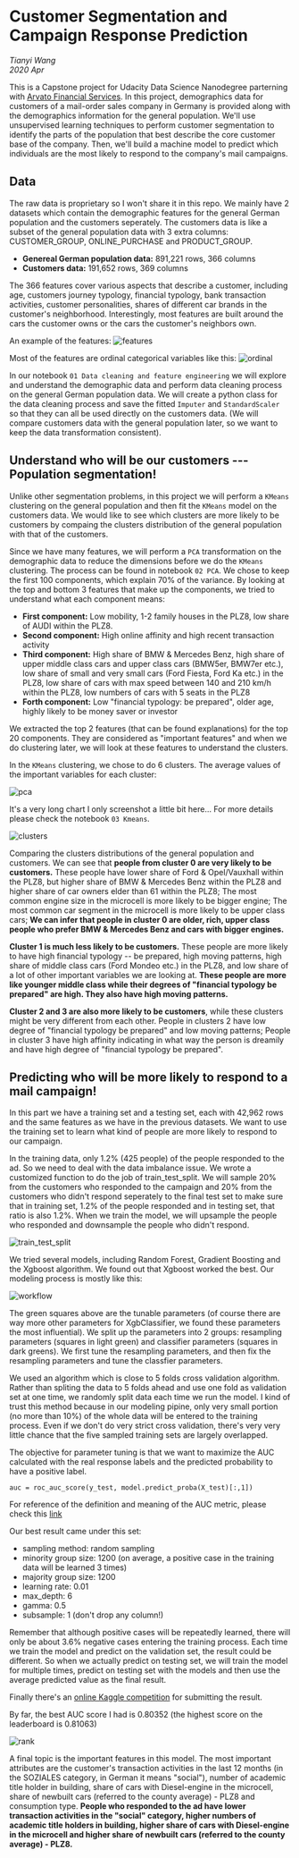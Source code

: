# Customer Segmentation and Campaign Response Prediction
*Tianyi Wang*
<br>*2020 Apr*

This is a Capstone project for Udacity Data Science Nanodegree parterning with [Arvato Financial Services](https://finance.arvato.com/en-us/]). In this project, demographics data for customers of a mail-order sales company in Germany is provided along with the demographics information for the general population. We'll use unsupervised learning techniques to perform customer segmentation to identify the parts of the population that best describe the core customer base of the company. Then, we'll build a machine model to predict which individuals are the most likely to respond to the company's mail campaigns. 

## Data

The raw data is proprietary so I won't share it in this repo. We mainly have 2 datasets which contain the demographic features for the general German population and the customers seperately. The customers data is like a subset of the general population data with 3 extra columns: CUSTOMER_GROUP, ONLINE_PURCHASE and PRODUCT_GROUP.

* **Genereal German population data:** 891,221 rows, 366 columns
* **Customers data:** 191,652 rows, 369 columns

The 366 features cover various aspects that describe a customer, including age, customers journey typology, financial typology, bank transaction activities, customer personalities, shares of different car brands in the customer's neighborhood. Interestingly, most features are built around the cars the customer owns or the cars the customer's neighbors own. 

An example of the features:
![features](https://raw.githubusercontent.com/tianyiwangnova/2020_project__Customer_Segmentation_and_Campaign_Response_Prediction/master/screenshots/features.png)

Most of the features are ordinal categorical variables like this:
![ordinal](https://raw.githubusercontent.com/tianyiwangnova/2020_project__Customer_Segmentation_and_Campaign_Response_Prediction/master/screenshots/ordinal.png)

In our notebook `01 Data cleaning and feature engineering` we will explore and understand the demographic data and perform data cleaning process on the general German population data. We will create a python class for the data cleaning process and save the fitted `Imputer` and `StandardScaler` so that they can all be used directly on the customers data. (We will compare customers data with the general population later, so we want to keep the data transformation consistent).

## Understand who will be our customers --- Population segmentation!

Unlike other segmentation problems, in this project we will perform a `KMeans` clustering on the general population and then fit the `KMeans` model on the customers data.  We would like to see which clusters are more likely to be customers by compaing the clusters distribution of the general population with that of the customers.

Since we have many features, we will perform a `PCA` transformation on the demographic data to reduce the dimensions before we do the `KMeans` clustering. The process can be found in notebook `02 PCA`. We chose to keep the first 100 components, which explain 70% of the variance. By looking at the top and bottom 3 features that make up the components, we tried to understand what each component means:

* **First component:** Low mobility, 1-2 family houses in the PLZ8, low share of AUDI within the PLZ8.
* **Second component:** High online affinity and high recent transaction activity
* **Third component:** High share of BMW & Mercedes Benz, high share of upper middle class cars and upper class cars (BMW5er, BMW7er etc.), low share of small and very small cars (Ford Fiesta, Ford Ka etc.) in the PLZ8, low share of cars with max speed between 140 and 210 km/h within the PLZ8, low numbers of cars with 5 seats in the PLZ8
* **Forth component:** Low "financial typology: be prepared", older age, highly likely to be money saver or investor

We extracted the top 2 features (that can be found explanations) for the top 20 components. They are considered as "important features" and when we do clustering later, we will look at these features to understand the clusters.

In the `KMeans` clustering, we chose to do 6 clusters. The average values of the important variables for each cluster:

![pca](https://raw.githubusercontent.com/tianyiwangnova/2020_project__Customer_Segmentation_and_Campaign_Response_Prediction/master/screenshots/cluster_explanation.png)

It's a very long chart I only screenshot a little bit here... For more details please check the notebook `03 Kmeans`. 

![clusters](https://raw.githubusercontent.com/tianyiwangnova/2020_project__Customer_Segmentation_and_Campaign_Response_Prediction/master/screenshots/cluster.png)

Comparing the clusters distributions of the general population and customers. We can see that **people from cluster  0 are very likely to be customers.** These people have lower share of Ford & Opel/Vauxhall within the PLZ8, but higher share of BMW & Mercedes Benz within the PLZ8 and higher share of car owners elder than 61 within the PLZ8; The most common engine size in the microcell is more likely to be bigger engine; The most common car segment in the microcell is more likely to be upper class cars; **We can infer that people in cluster 0 are older, rich, upper class people who prefer BMW & Mercedes Benz and cars with bigger engines.**


**Cluster 1 is much less likely to be customers.** These people are more likely to have high financial typology -- be prepared, high moving patterns, high share of middle class cars (Ford Mondeo etc.) in the PLZ8, and low share of a lot of other important variables we are looking at. **These people are more like younger middle class while their degrees of "financial typology be prepared" are high. They also have high moving patterns.**

**Cluster 2 and 3 are also more likely to be customers**, while these clusters might be very different from each other. People in clusters 2 have low degree of "financial typology be prepared" and low moving patterns; People in cluster 3 have high affinity indicating in what way the person is dreamily and have high degree of "financial typology be prepared".

## Predicting who will be more likely to respond to a mail campaign!

In this part we have a training set and a testing set, each with 42,962 rows and the same features as we have in the previous datasets. We want to use the training set to learn what kind of people are more likely to respond to our campaign.

In the training data, only 1.2% (425 people) of the people responded to the ad. So we need to deal with the data imbalance issue. We wrote a customized function to do the job of train_test_split. We will sample 20% from the customers who responded to the campaign and 20% from the customers who didn't respond seperately to the final test set to make sure that in training set, 1.2% of the people responded and in testing set, that ratio is also 1.2%. When we train the model, we will upsample the people who responded and downsample the people who didn't respond.

![train_test_split](https://raw.githubusercontent.com/tianyiwangnova/2020_project__Customer_Segmentation_and_Campaign_Response_Prediction/master/screenshots/train%20test%20split.png)

We tried several models, including Random Forest, Gradient Boosting and the Xgboost algorithm. We found out that Xgboost worked the best. Our modeling process is mostly like this:

![workflow](https://raw.githubusercontent.com/tianyiwangnova/2020_project__Customer_Segmentation_and_Campaign_Response_Prediction/master/screenshots/aproject.png)

The green squares above are the tunable parameters (of course there are way more other parameters for XgbClassifier, we found these parameters the most influential). We split up the parameters into 2 groups: resampling parameters (squares in light green) and classifier parameters (squares in dark greens). We first tune the resampling parameters, and then fix the resampling parameters and tune the classfier parameters.

We used an algorithm which is close to 5 folds cross validation algorithm. Rather than spliting the data to 5 folds ahead and use one fold as validation set at one time, we randomly split data each time we run the model. I kind of trust this method because in our modeling pipine, only very small portion (no more than 10%) of the whole data will be entered to the training process. Even if we don't do very strict cross validation, there's very very little chance that the five sampled training sets are largely overlapped.

The objective for parameter tuning is that we want to maximize the AUC calculated with the real response labels and the predicted probability to have a positive label. 
```
auc = roc_auc_score(y_test, model.predict_proba(X_test)[:,1])
```
For reference of the definition and meaning of the AUC metric, please check this [link](https://developers.google.com/machine-learning/crash-course/classification/roc-and-auc)

Our best result came under this set:

* sampling method: random sampling
* minority group size: 1200 (on average, a positive case in the training data will be learned 3 times)
* majority group size: 1200
* learning rate: 0.01
* max_depth: 6
* gamma: 0.5
* subsample: 1 (don't drop any column!)

Remember that although positive cases will be repeatedly learned, there will only be about 3.6% negative cases entering the training process. Each time we train the model and predict on the validation set, the result could be different. So when we actually predict on testing set, we will train the model for multiple times, predict on testing set with the models and then use the average predicted value as the final result.

Finally there's an [online Kaggle competition](https://www.kaggle.com/c/udacity-arvato-identify-customers/overview) for submitting the result. 

By far, the best AUC score I had is 0.80352 (the highest score on the leaderboard is 0.81063)

![rank](https://raw.githubusercontent.com/tianyiwangnova/2020_project__Customer_Segmentation_and_Campaign_Response_Prediction/master/screenshots/kaggle.png)

A final topic is the important features in this model. The most important attributes are the customer's transaction activities in the last 12 months (in the SOZIALES category, in German it means "social"), number of academic title holder in building, share of cars with Diesel-engine in the microcell, share of newbuilt cars (referred to the county average) - PLZ8 and consumption type. **People who responded to the ad have lower transaction activities in the "social" category, higher numbers of academic title holders in building, higher share of cars with Diesel-engine in the microcell and higher share of newbuilt cars (referred to the county average) - PLZ8.**



















